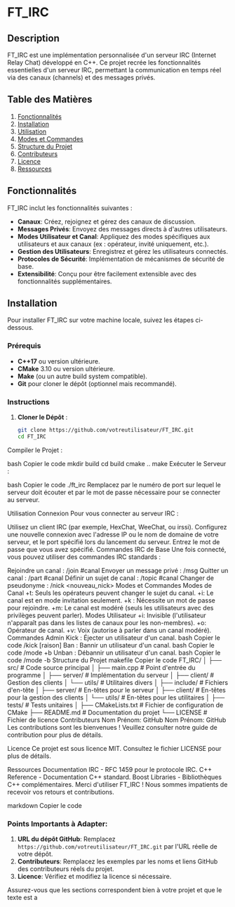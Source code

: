 # FT_IRC

## Description

FT_IRC est une implémentation personnalisée d'un serveur IRC (Internet Relay Chat) développé en C++. Ce projet recrée les fonctionnalités essentielles d'un serveur IRC, permettant la communication en temps réel via des canaux (channels) et des messages privés.

## Table des Matières

1. [Fonctionnalités](#fonctionnalités)
2. [Installation](#installation)
3. [Utilisation](#utilisation)
4. [Modes et Commandes](#modes-et-commandes)
5. [Structure du Projet](#structure-du-projet)
6. [Contributeurs](#contributeurs)
7. [Licence](#licence)
8. [Ressources](#ressources)

## Fonctionnalités

FT_IRC inclut les fonctionnalités suivantes :

- **Canaux**: Créez, rejoignez et gérez des canaux de discussion.
- **Messages Privés**: Envoyez des messages directs à d'autres utilisateurs.
- **Modes Utilisateur et Canal**: Appliquez des modes spécifiques aux utilisateurs et aux canaux (ex : opérateur, invité uniquement, etc.).
- **Gestion des Utilisateurs**: Enregistrez et gérez les utilisateurs connectés.
- **Protocoles de Sécurité**: Implémentation de mécanismes de sécurité de base.
- **Extensibilité**: Conçu pour être facilement extensible avec des fonctionnalités supplémentaires.

## Installation

Pour installer FT_IRC sur votre machine locale, suivez les étapes ci-dessous.

### Prérequis

- **C++17** ou version ultérieure.
- **CMake** 3.10 ou version ultérieure.
- **Make** (ou un autre build system compatible).
- **Git** pour cloner le dépôt (optionnel mais recommandé).

### Instructions

1. **Cloner le Dépôt** :
   ```bash
   git clone https://github.com/votreutilisateur/FT_IRC.git
   cd FT_IRC
Compiler le Projet :

bash
Copier le code
mkdir build
cd build
cmake ..
make
Exécuter le Serveur :

bash
Copier le code
./ft_irc <port> <password>
Remplacez <port> par le numéro de port sur lequel le serveur doit écouter et <password> par le mot de passe nécessaire pour se connecter au serveur.

Utilisation
Connexion
Pour vous connecter au serveur IRC :

Utilisez un client IRC (par exemple, HexChat, WeeChat, ou irssi).
Configurez une nouvelle connexion avec l'adresse IP ou le nom de domaine de votre serveur, et le port spécifié lors du lancement du serveur.
Entrez le mot de passe que vous avez spécifié.
Commandes IRC de Base
Une fois connecté, vous pouvez utiliser des commandes IRC standards :

Rejoindre un canal : /join #canal
Envoyer un message privé : /msg <utilisateur> <message>
Quitter un canal : /part #canal
Définir un sujet de canal : /topic #canal <sujet>
Changer de pseudonyme : /nick <nouveau_nick>
Modes et Commandes
Modes de Canal
+t: Seuls les opérateurs peuvent changer le sujet du canal.
+i: Le canal est en mode invitation seulement.
+k <password>: Nécessite un mot de passe pour rejoindre.
+m: Le canal est modéré (seuls les utilisateurs avec des privilèges peuvent parler).
Modes Utilisateur
+i: Invisible (l'utilisateur n'apparaît pas dans les listes de canaux pour les non-membres).
+o: Opérateur de canal.
+v: Voix (autorise à parler dans un canal modéré).
Commandes Admin
Kick : Éjecter un utilisateur d'un canal.
bash
Copier le code
/kick <canal> <utilisateur> [raison]
Ban : Bannir un utilisateur d'un canal.
bash
Copier le code
/mode <canal> +b <utilisateur>
Unban : Débannir un utilisateur d'un canal.
bash
Copier le code
/mode <canal> -b <utilisateur>
Structure du Projet
makefile
Copier le code
FT_IRC/
│
├── src/                    # Code source principal
│   ├── main.cpp            # Point d'entrée du programme
│   ├── server/             # Implémentation du serveur
│   ├── client/             # Gestion des clients
│   └── utils/              # Utilitaires divers
│
├── include/                # Fichiers d'en-tête
│   ├── server/             # En-têtes pour le serveur
│   ├── client/             # En-têtes pour la gestion des clients
│   └── utils/              # En-têtes pour les utilitaires
│
├── tests/                  # Tests unitaires
│
├── CMakeLists.txt          # Fichier de configuration de CMake
├── README.md               # Documentation du projet
└── LICENSE                 # Fichier de licence
Contributeurs
Nom Prénom: GitHub
Nom Prénom: GitHub
Les contributions sont les bienvenues ! Veuillez consulter notre guide de contribution pour plus de détails.

Licence
Ce projet est sous licence MIT. Consultez le fichier LICENSE pour plus de détails.

Ressources
Documentation IRC - RFC 1459 pour le protocole IRC.
C++ Reference - Documentation C++ standard.
Boost Libraries - Bibliothèques C++ complémentaires.
Merci d'utiliser FT_IRC ! Nous sommes impatients de recevoir vos retours et contributions.

markdown
Copier le code

### Points Importants à Adapter:
1. **URL du dépôt GitHub**: Remplacez `https://github.com/votreutilisateur/FT_IRC.git` par l'URL réelle de votre dépôt.
2. **Contributeurs**: Remplacez les exemples par les noms et liens GitHub des contributeurs réels du projet.
3. **Licence**: Vérifiez et modifiez la licence si nécessaire. 

Assurez-vous que les sections correspondent bien à votre projet et que le texte est a